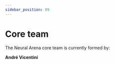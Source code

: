 ```yaml
---
sidebar_position: 89
---
```


# Core team

The Neural Arena core team is currently formed by:

**André Vicentini**

